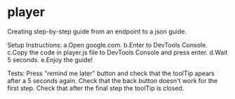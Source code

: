 # player
Creating step-by-step guide from an endpoint to a json guide.

Setup Instructions:
a.Open google.com.
b.Enter to DevTools Console.
c.Copy the code in player.js file to DevTools Console and press enter.
d.Wait 5 seconds.
e.Enjoy the guide!

Tests:
Press "remind me later" button and check that the toolTip apears after a 5 seconds again.
Check that the back button doesn't work for the first step.
Check that after the final step the toolTip is closed.

